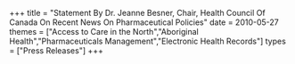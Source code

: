 +++
title = "Statement By Dr. Jeanne Besner, Chair, Health Council Of Canada On Recent News On Pharmaceutical Policies"
date = 2010-05-27
themes = ["Access to Care in the North","Aboriginal Health","Pharmaceuticals Management","Electronic Health Records"]
types = ["Press Releases"]
+++
